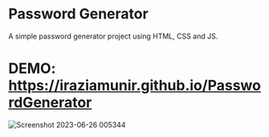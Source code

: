 # Password Generator

A simple password generator project using HTML, CSS and JS.

# DEMO: https://iraziamunir.github.io/PasswordGenerator

![Screenshot 2023-06-26 005344](https://github.com/iRaziaMunir/PasswordGenerater/assets/80644602/8a437d5f-5672-4be2-9fc5-f336e82eb602)
